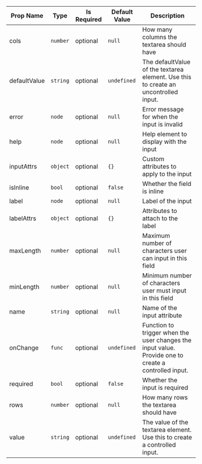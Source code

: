 | Prop Name | Type | Is Required | Default Value | Description |
|-|-|-|-|-|
| cols| `number`| optional| `null`| How many columns the textarea should have|
| defaultValue| `string`| optional| `undefined`| The defaultValue of the textarea element. Use this to create an uncontrolled input.|
| error| `node`| optional| `null`| Error message for when the input is invalid|
| help| `node`| optional| `null`| Help element to display with the input|
| inputAttrs| `object`| optional| `{}`| Custom attributes to apply to the input|
| isInline| `bool`| optional| `false`| Whether the field is inline|
| label| `node`| optional| `null`| Label of the input|
| labelAttrs| `object`| optional| `{}`| Attributes to attach to the label|
| maxLength| `number`| optional| `null`| Maximum number of characters user can input in this field|
| minLength| `number`| optional| `null`| Minimum number of characters user must input in this field|
| name| `string`| optional| `null`| Name of the input attribute|
| onChange| `func`| optional| `undefined`| Function to trigger when the user changes the input value. Provide one to create a controlled input.|
| required| `bool`| optional| `false`| Whether the input is required|
| rows| `number`| optional| `null`| How many rows the textarea should have|
| value| `string`| optional| `undefined`| The value of the textarea element. Use this to create a controlled input.|